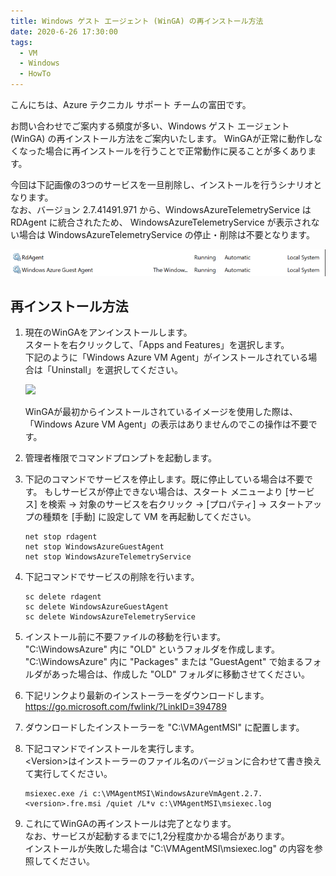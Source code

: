 ```yaml
---
title: Windows ゲスト エージェント (WinGA) の再インストール方法
date: 2020-6-26 17:30:00
tags:
  - VM
  - Windows
  - HowTo
---
```


こんにちは、Azure テクニカル サポート チームの富田です。

お問い合わせでご案内する頻度が多い、Windows ゲスト エージェント (WinGA) の再インストール方法をご案内いたします。
WinGAが正常に動作しなくなった場合に再インストールを行うことで正常動作に戻ることが多くあります。

今回は下記画像の3つのサービスを一旦削除し、インストールを行うシナリオとなります。  
なお、バージョン 2.7.41491.971 から、WindowsAzureTelemetryService は RDAgent に統合されたため、 WindowsAzureTelemetryService が表示されない場合は WindowsAzureTelemetryService の停止・削除は不要となります。 

![](./re-install-windows-azure-guest-agent/service.png) 

## 再インストール方法

1. 現在のWinGAをアンインストールします。  
    スタートを右クリックして、「Apps and Features」を選択します。  
    下記のように「Windows Azure VM Agent」がインストールされている場合は「Uninstall」を選択してください。

    ![](./re-install-windows-azure-guest-agent/app-and-features.png) 

    WinGAが最初からインストールされているイメージを使用した際は、「Windows Azure VM Agent」の表示はありませんのでこの操作は不要です。

1. 管理者権限でコマンドプロンプトを起動します。

1. 下記のコマンドでサービスを停止します。既に停止している場合は不要です。
    もしサービスが停止できない場合は、スタート メニューより [サービス] を検索 → 対象のサービスを右クリック → [プロパティ] → スタートアップの種類を [手動] に設定して VM を再起動してください。  

    ```CMD
    net stop rdagent
    net stop WindowsAzureGuestAgent
    net stop WindowsAzureTelemetryService
    ```

1. 下記コマンドでサービスの削除を行います。

    ```CMD
    sc delete rdagent
    sc delete WindowsAzureGuestAgent
    sc delete WindowsAzureTelemetryService
    ```

1. インストール前に不要ファイルの移動を行います。  
    "C:\WindowsAzure" 内に "OLD" というフォルダを作成します。  
    "C:\WindowsAzure" 内に "Packages" または "GuestAgent" で始まるフォルダがあった場合は、作成した "OLD" フォルダに移動させてください。

1. 下記リンクより最新のインストーラーをダウンロードします。  
    https://go.microsoft.com/fwlink/?LinkID=394789

1. ダウンロードしたインストーラーを "C:\VMAgentMSI" に配置します。

1. 下記コマンドでインストールを実行します。  
    \<Version\>はインストーラーのファイル名のバージョンに合わせて書き換えて実行してください。  
    
    ```CMD
    msiexec.exe /i c:\VMAgentMSI\WindowsAzureVmAgent.2.7.<version>.fre.msi /quiet /L*v c:\VMAgentMSI\msiexec.log
    ```

1. これにてWinGAの再インストールは完了となります。  
    なお、サービスが起動するまでに1,2分程度かかる場合があります。  
    インストールが失敗した場合は "C:\VMAgentMSI\msiexec.log" の内容を参照してください。
